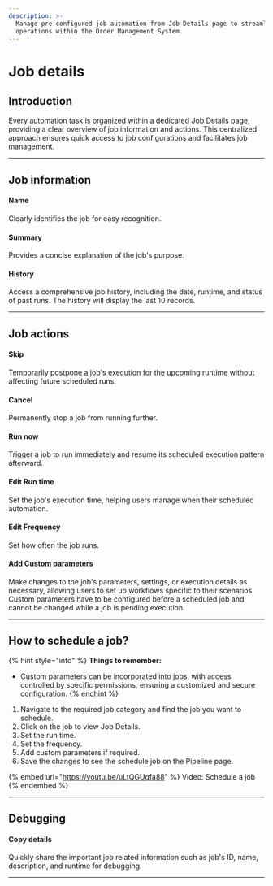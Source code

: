 ```yaml
---
description: >-
  Manage pre-configured job automation from Job Details page to streamline
  operations within the Order Management System.
---
```


# Job details

## Introduction

Every automation task is organized within a dedicated Job Details page, providing a clear overview of job information and actions. This centralized approach ensures quick access to job configurations and facilitates job management.

***

## Job information

#### **Name**

Clearly identifies the job for easy recognition.

#### **Summary**

Provides a concise explanation of the job's purpose.

#### **History**

Access a comprehensive job history, including the date, runtime, and status of past runs. The history will display the last 10 records.

***

## Job actions

#### **Skip**

Temporarily postpone a job's execution for the upcoming runtime without affecting future scheduled runs.

#### Cancel

Permanently stop a job from running further.

#### **Run now**

Trigger a job to run immediately and resume its scheduled execution pattern afterward.

#### **Edit Run time**

Set the job's execution time, helping users manage when their scheduled automation.

#### **Edit Frequency**

Set how often the job runs.

#### Add Custom parameters

Make changes to the job's parameters, settings, or execution details as necessary, allowing users to set up workflows specific to their scenarios. Custom parameters have to be configured before a scheduled job and cannot be changed while a job is pending execution.

***

## How to schedule a job?

{% hint style="info" %}
**Things to remember:**

* Custom parameters can be incorporated into jobs, with access controlled by specific permissions, ensuring a customized and secure configuration.
{% endhint %}

1. Navigate to the required job category and find the job you want to schedule.
2. Click on the job to view Job Details.
3. Set the run time.
4. Set the frequency.
5. Add custom parameters if required.
6. Save the changes to see the schedule job on the Pipeline page.

{% embed url="https://youtu.be/uLtQGUqfa88" %}
Video: Schedule a job
{% endembed %}

***

## Debugging

#### **Copy details**

Quickly share the important job related information such as job's ID, name, description, and runtime for debugging.

***
